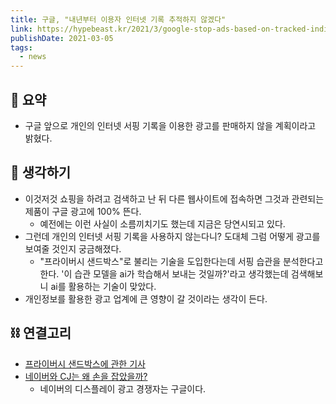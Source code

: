 ```yaml
---
title: 구글, "내년부터 이용자 인터넷 기록 추적하지 않겠다"
link: https://hypebeast.kr/2021/3/google-stop-ads-based-on-tracked-individual-browsing-history
publishDate: 2021-03-05  
tags:
  - news
---
```

## 📝 요약 
- 구글 앞으로 개인의 인터넷 서핑 기록을 이용한 광고를 판매하지 않을 계획이라고 밝혔다.  
## 🤔 생각하기  
- 이것저것 쇼핑을 하려고 검색하고 난 뒤 다른 웹사이트에 접속하면 그것과 관련되는 제품이 구글 광고에 100% 뜬다.  
  - 예전에는 이런 사실이 소름끼치기도 했는데 지금은 당연시되고 있다.  
- 그런데 개인의 인터넷 서핑 기록을 사용하지 않는다니? 도대체 그럼 어떻게 광고를 보여줄 것인지 궁금해졌다.  
    - "프라이버시 샌드박스"로 불리는 기술을 도입한다는데 서핑 습관을 분석한다고 한다. '이 습관 모델을 ai가 학습해서 보내는 것일까?'라고 생각했는데 검색해보니 ai를 활용하는 기술이 맞았다.  
- 개인정보를 활용한 광고 업계에 큰 영향이 갈 것이라는 생각이 든다.  


## ⛓ 연결고리
- [프라이버시 샌드박스에 관한 기사](https://www.ciokorea.com/tags/129534/%ED%94%84%EB%9D%BC%EC%9D%B4%EB%B2%84%EC%8B%9C%20%EC%83%8C%EB%93%9C%EB%B0%95%EC%8A%A4/180614)
- [네이버와 CJ는 왜 손을 잡았을까?](../Business/naver-vs-coupang)
  - 네이버의 디스플레이 광고 경쟁자는 구글이다.  